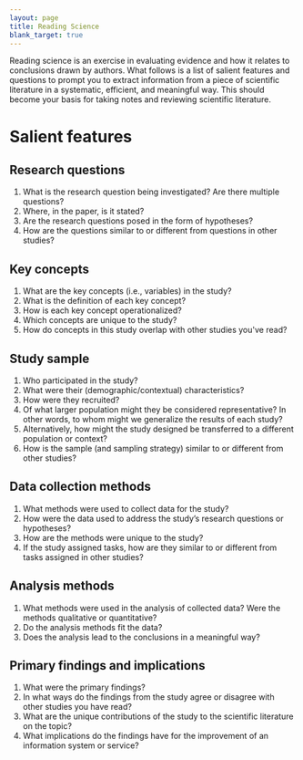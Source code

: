 ```yaml
---
layout: page
title: Reading Science
blank_target: true
---
```


Reading science is an exercise in evaluating evidence and how it relates to conclusions drawn by authors. 
What follows is a list of salient features and questions to prompt you to extract information from a piece of scientific literature in a systematic, efficient, and meaningful way. 
This should become your basis for taking notes and reviewing scientific literature. 

# Salient features

## Research questions

1. What is the research question being investigated? Are there multiple questions? 
2. Where, in the paper, is it stated?
3. Are the research questions posed in the form of hypotheses? 
4. How are the questions similar to or different from questions in other studies?

## Key concepts

1. What are the key concepts (i.e., variables) in the study?
2. What is the definition of each key concept?
3. How is each key concept operationalized?
4. Which concepts are unique to the study?
5. How do concepts in this study overlap with other studies you've read?

## Study sample

1. Who participated in the study?
2. What were their (demographic/contextual) characteristics?
3. How were they recruited?
4. Of what larger population might they be considered representative? In other words, to whom might we generalize the results of each study?
5. Alternatively, how might the study designed be transferred to a different population or context?
6. How is the sample (and sampling strategy) similar to or different from other studies?

## Data collection methods

1. What methods were used to collect data for the study?
2. How were the data used to address the study’s research questions or hypotheses?
3. How are the methods were unique to the study? 
4. If the study assigned tasks, how are they similar to or different from tasks assigned in other studies? 

## Analysis methods

1. What methods were used in the analysis of collected data? Were the methods qualitative or quantitative?
2. Do the analysis methods fit the data? 
3. Does the analysis lead to the conclusions in a meaningful way? 

## Primary findings and implications

1. What were the primary findings?
2. In what ways do the findings from the study agree or disagree with other studies you have read?
3. What are the unique contributions of the study to the scientific literature on the topic?
4. What implications do the findings have for the improvement of an information system or service?
